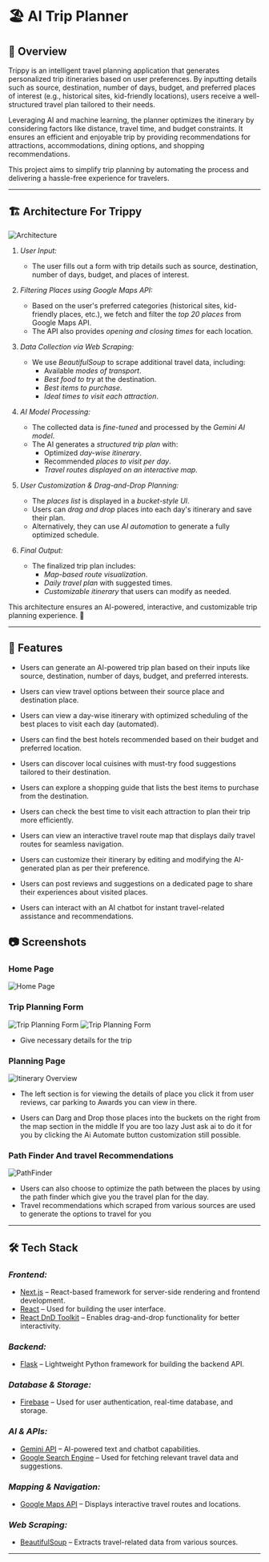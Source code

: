  # 🏖 AI Trip Planner  

## 📌 Overview  
Trippy is an intelligent travel planning application that generates personalized trip itineraries based on user preferences. By inputting details such as source, destination, number of days, budget, and preferred places of interest (e.g., historical sites, kid-friendly locations), users receive a well-structured travel plan tailored to their needs.  

Leveraging AI and machine learning, the planner optimizes the itinerary by considering factors like distance, travel time, and budget constraints. It ensures an efficient and enjoyable trip by providing recommendations for attractions, accommodations, dining options, and shopping recommendations.  

This project aims to simplify trip planning by automating the process and delivering a hassle-free experience for travelers.  

---
## 🏗 Architecture For Trippy

![Architecture](images/Architecture.png)
1. *User Input:*  
   - The user fills out a form with trip details such as source, destination, number of days, budget, and places of interest.  

2. *Filtering Places using Google Maps API:*  
   - Based on the user's preferred categories (historical sites, kid-friendly places, etc.), we fetch and filter the *top 20 places* from Google Maps API.  
   - The API also provides *opening and closing times* for each location.  

3. *Data Collection via Web Scraping:*  
   - We use *BeautifulSoup* to scrape additional travel data, including:  
     - Available *modes of transport*.  
     - *Best food to try* at the destination.  
     - *Best items to purchase*.  
     - *Ideal times to visit each attraction*.  

4. *AI Model Processing:*  
   - The collected data is *fine-tuned* and processed by the *Gemini AI model*.  
   - The AI generates a *structured trip plan* with:  
     - Optimized *day-wise itinerary*.  
     - Recommended *places to visit per day*.  
     - *Travel routes displayed on an interactive map*.  

5. *User Customization & Drag-and-Drop Planning:*  
   - The *places list* is displayed in a *bucket-style UI*.  
   - Users can *drag and drop* places into each day's itinerary and save their plan.  
   - Alternatively, they can use *AI automation* to generate a fully optimized schedule.  

6. *Final Output:*  
   - The finalized trip plan includes:  
     - *Map-based route visualization*.  
     - *Daily travel plan* with suggested times.  
     - *Customizable itinerary* that users can modify as needed.  

This architecture ensures an AI-powered, interactive, and customizable trip planning experience. 🚀  

---
## 🚀 Features  

-  Users can generate an AI-powered trip plan based on their inputs like source, destination, number of days, budget, and preferred interests.

- Users can view travel options between their source place and destination place.

-  Users can view a day-wise itinerary with optimized scheduling of the best places to visit each day (automated).

-  Users can find the best hotels recommended based on their budget and preferred location.

-  Users can discover local cuisines with must-try food suggestions tailored to their destination.

-  Users can explore a shopping guide that lists the best items to purchase from the destination.

-  Users can check the best time to visit each attraction to plan their trip more efficiently.

-  Users can view an interactive travel route map that displays daily travel routes for seamless navigation.

-  Users can customize their itinerary by editing and modifying the AI-generated plan as per their preference.

-  Users can post reviews and suggestions on a dedicated page to share their experiences about visited places.

-  Users can interact with an AI chatbot for instant travel-related assistance and recommendations.


## 📷 Screenshots  

### Home Page
![Home Page](/images/home.png)

### Trip Planning Form
![Trip Planning Form](/images/form1.png)
![Trip Planning Form](/images/form2.png)
- Give necessary details for the trip 
### Planning Page
![Itinerary Overview](/images/plan.png)

- The left section is for viewing the details of place you click it from user reviews, car parking to Awards you can view in there.

- Users can Darg and Drop those places into the buckets on the right from the map section in the middle If you are too lazy Just ask ai to do it for you by clicking the Ai Automate button customization still possible.


### Path Finder And travel Recommendations
![PathFinder](/images/plan2.png)

- Users can also choose to optimize the path between the places by using the path finder which give you the travel plan for the day.
- Travel recommendations which scraped from various sources are used to generate the options to travel for you 

---

## 🛠 Tech Stack  

### *Frontend:*  
- [Next.js](https://nextjs.org/) – React-based framework for server-side rendering and frontend development.  
- [React](https://react.dev/) – Used for building the user interface.  
- [React DnD Toolkit](https://react-dnd.github.io/react-dnd/about) – Enables drag-and-drop functionality for better interactivity.  

### *Backend:*  
- [Flask](https://flask.palletsprojects.com/) – Lightweight Python framework for building the backend API.  

### *Database & Storage:*  
- [Firebase](https://firebase.google.com/) – Used for user authentication, real-time database, and storage.  

### *AI & APIs:*  
- [Gemini API](https://ai.google.dev/) – AI-powered text and chatbot capabilities.  
- [Google Search Engine](https://programmablesearchengine.google.com/) – Used for fetching relevant travel data and suggestions.  

### *Mapping & Navigation:*  
- [Google Maps API](https://developers.google.com/maps) – Displays interactive travel routes and locations.  

### *Web Scraping:*  
- [BeautifulSoup](https://www.crummy.com/software/BeautifulSoup/) – Extracts travel-related data from various sources.  

---